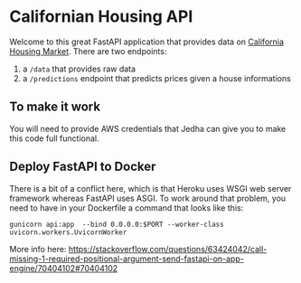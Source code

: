 # Californian Housing API

Welcome to this great FastAPI application that provides data on [California Housing Market](https://scikit-learn.org/stable/modules/generated/sklearn.datasets.fetch_california_housing.html). There are two endpoints:

1. a `/data` that provides raw data 
2. a `/predictions` endpoint that predicts prices given a house informations

## To make it work 

You will need to provide AWS credentials that Jedha can give you to make this code full functional.

## Deploy FastAPI to Docker 

There is a bit of a conflict here, which is that Heroku uses WSGI web server framework whereas FastAPI uses ASGI. To work around that problem, you need to have in your Dockerfile a command that looks like this:

`gunicorn api:app  --bind 0.0.0.0:$PORT --worker-class uvicorn.workers.UvicornWorker`

More info here: https://stackoverflow.com/questions/63424042/call-missing-1-required-positional-argument-send-fastapi-on-app-engine/70404102#70404102

